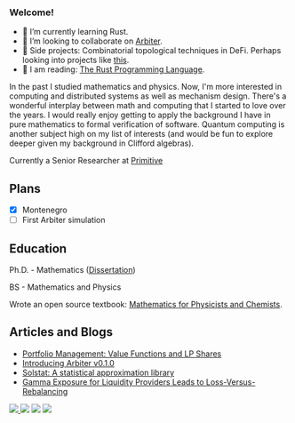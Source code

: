 ### Welcome!

- 🌱 I’m currently learning Rust.
- 👯 I’m looking to collaborate on [Arbiter](https://github.com/primitivefinance/arbiter).
- 🔭 Side projects: Combinatorial topological techniques in DeFi. Perhaps looking into projects like [this](https://github.com/Lichtso/geometric_algebra/).
- 📖 I am reading: [The Rust Programming Language](https://www.amazon.com/Hooked-How-Build-Habit-Forming-Products/dp/1591847788/ref=sr_1_1?crid=BD92KKAWTTD3&keywords=hooked+book+nir+eyal&sprefix=hooked+book+nir%2Caps%2C191&sr=8-1](https://www.amazon.com/Atomic-Habits-James-Clear-audiobook/dp/B07RFSSYBH/ref=sr_1_1?gclid=CjwKCAiAv9ucBhBXEiwA6N8nYE0XOb4sp8UveSF580IxLNtdIlZRCIcxyVvWYeaY9pngMsGdZoMh9xoCr9QQAvD_BwE&hvadid=390244329573&hvdev=c&hvlocphy=9028896&hvnetw=g&hvqmt=e&hvrand=17220615911703307944&hvtargid=kwd-679783660480&hydadcr=19140_10195819&keywords=atomic+habits+an+easy&qid=1670873960&sr=8-1)](https://doc.rust-lang.org/book/)).

In the past I studied mathematics and physics. Now, I'm more interested in computing and distributed systems as well as mechanism design. There's a wonderful interplay between math and computing that I started to love over the years. I would really enjoy getting to apply the background I have in pure mathematics to formal verification of software. Quantum computing is another subject high on my list of interests (and would be fun to explore deeper given my background in Clifford algebras).

Currently a Senior Researcher at [Primitive](https://github.com/primitivefinance)

## Plans

- [x] Montenegro
- [ ] First Arbiter simulation

## Education

Ph.D. - Mathematics ([Dissertation](https://mountainscholar.org/bitstream/handle/10217/235741/Roberts_colostate_0053A_17417.pdf?sequence=1))

BS - Mathematics and Physics 

Wrote an open source textbook: [Mathematics for Physicists and Chemists](https://github.com/Autoparallel/mathematics_for_physicists_and_chemists).

## Articles and Blogs 
- [Portfolio Management: Value Functions and LP Shares](https://www.primitive.xyz/blog/portfolio_value)
- [Introducing Arbiter v0.1.0](https://www.primitive.xyz/blog/introducing_arbiter)
- [Solstat: A statistical approximation library](https://www.primitive.xyz/blog/solstat)
- [Gamma Exposure for Liquidity Providers Leads to Loss-Versus-Rebalancing](https://primitivexyz.substack.com/p/gamma-exposure-for-liquidity-providers)

<a href="https://twitter.com/Autoparallel" ><img src="https://img.shields.io/twitter/follow/Autoparallel.svg?style=social" /> </a>
![](https://img.shields.io/github/stars/Autoparallel?style=social)
![](https://img.shields.io/github/last-commit/Autoparallel/Autoparallel)
![](https://visitor-badge.laobi.icu/badge?page_id=Autoparallel)
